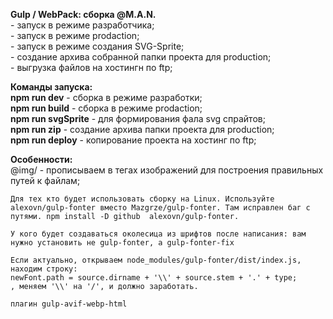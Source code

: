 __Gulp / WebPack: сборка @M.A.N.__<br>
    - запуск в режиме разработчика;  
    - запуск в режиме prodaction;  
    - запуск в режиме создания SVG-Sprite;  
    - создание архива собранной папки проекта для production;  
    - выгрузка файлов на хостингн по ftp;  

__Команды запуска:__  
    __npm run dev__ - сборка в режиме разработки;  
    __npm run build__ - сборка в режиме prodaction;  
    __npm run svgSprite__ - для формирования фала svg спрайтов;  
    __npm run zip__ - создание архива папки проекта для production;  
    __npm run deploy__ - копирование проекта на хостинг по ftp;  

__Особенности:__<br>
    @img/ - прописываем в тегах изображений для построения правильных путей к файлам;

    Для тех кто будет использовать сборку на Linux. Используйте alexovn/gulp-fonter вместо Mazgrze/gulp-fonter. Там исправлен баг с путями. npm install -D github  alexovn/gulp-fonter.

    У кого будет создаваться околесица из шрифтов после написания: вам нужно установить не gulp-fonter, а gulp-fonter-fix

    Если актуально, открываем node_modules/gulp-fonter/dist/index.js, находим строку:
    newFont.path = source.dirname + '\\' + source.stem + '.' + type;
    , меняем '\\' на '/', и должно заработать.

    плагин gulp-avif-webp-html